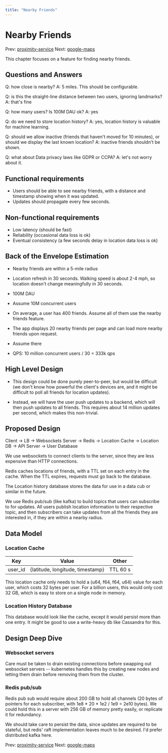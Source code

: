 ```yaml
---
title: "Nearby Friends"
---
```


# Nearby Friends

Prev: [proximity-service](proximity-service.md)
Next: [google-maps](google-maps.md)

This chapter focuses on a feature for finding nearby friends.

## Questions and Answers

Q: how close is nearby?
A: 5 miles. This should be configurable.

Q: is this the straight-line distance between two users, ignoring
landmarks?
A: that's fine

Q: how many users? Is 100M DAU ok?
A: yes

Q: do we need to store location history?
A: yes, location history is valuable for machine learning.

Q: should we allow inactive (friends that haven't moved for 10 minutes),
or should we display the last known location?
A: inactive friends shouldn't be shown.

Q: what about Data privacy laws like GDPR or CCPA?
A: let's not worry about it.

## Functional requirements

- Users should be able to see nearby friends, with a distance and
    timestamp showing when it was updated.
- Updates should propagate every few seconds.

## Non-functional requirements

- Low latency (should be fast)
- Reliability (occasional data loss is ok)
- Eventual consistency (a few seconds delay in location data loss is
    ok)

## Back of the Envelope Estimation

- Nearby friends are within a 5-mile radius
- Location refresh in 30 seconds. Walking speed is about 2-4 mph, so
  location doesn't change meaningfully in 30 seconds.
- 100M DAU
- Assume 10M concurrent users
- On average, a user has 400 friends. Assume all of them use the nearby
  friends feature.
- The app displays 20 nearby friends per page and can load more nearby friends upon request.
- Assume there

- QPS: 10 million concurrent users / 30 = 333k qps

## High Level Design

- This design could be done purely peer-to-peer, but would be difficult
  (we don't know how powerful the client's devices are, and it might
  be difficult to poll all friends for location updates).

- Instead, we will have the user push updates to a backend, which will
  then push updates to all friends. This requires about 14 million
  updates per second, which makes this non-trivial.

## Proposed Design

Client -> LB -> Websockets Server -> Redis -> Location Cache -> Location DB
             -> API Server -> User Database

We use websockets to connect clients to the server, since they are less
expensive than HTTP connections.

Redis caches locations of friends, with a TTL set on each entry in the
cache. When the TTL expires, requests must go back to the database.

The Location history database stores the data for use in a data cub or
similar in the future.

We use Redis pub/sub (like kafka) to build topics that users can
subscribe to for updates. All users publish location information to
their respective topic, and then subscribers can take updates from all
the friends they are interested in, if they are within a nearby radius.

## Data Model

### Location Cache

| Key     | Value                            | Other    |
|---------|----------------------------------|----------|
| user_id | {latitude, longitude, timestamp} | TTL 60 s |

This location cache only needs to hold a (u64, f64, f64, u64) value for
each user, which costs 32 bytes per user. For a billion users, this
would only cost 32 GB, which is easy to store on a single node in
memory.

### Location History Database

This database would look like the cache, except it would persist more
than one entry. It might be good to use a write-heavy db like Cassandra
for this.

## Design Deep Dive

### Websocket servers

Care must be taken to drain existing connections before swapping out
websocket servers -- kubernetes handles this by creating new nodes and
letting them drain before removing them from the cluster.

### Redis pub/sub

Redis pub sub would require about 200 GB to hold all channels (20 bytes
of pointers for each subscriber, with 1e8 * 20 * 1e2 / 1e9 = 2e10 bytes).
We could hold this in a server with 256 GB of memory pretty easily, or
replicate it for redundancy.

We should take care to persist the data, since updates are required to
be stateful, but redis' raft implementation leaves much to be desired.
I'd prefer distributed kafka here.

Prev: [proximity-service](proximity-service.md)
Next: [google-maps](google-maps.md)
